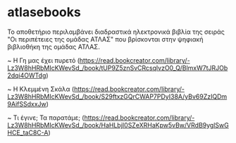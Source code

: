 # atlasebooks
Το αποθετήριο περιλαμβάνει διαδραστικά ηλεκτρονικά βιβλία της σειράς "Οι περιπέτειες της ομάδας ΑΤΛΑΣ" που βρίσκονται στην ψηφιακή βιβλιοθήκη της ομάδας ΑΤΛΑΣ.

~ Η Γη μας έχει πυρετό (https://read.bookcreator.com/library/-Lz3W8hHRbMIcKWevSd_/book/tUP9Z5znSvCRcsqlvzO0_Q/BlmxW7tJRJOb2dqi4OWTdg)

~ Η Κλεμμένη Σκάλα (https://read.bookcreator.com/library/-Lz3W8hHRbMIcKWevSd_/book/S29ftxzGQrCWAP7PDyI38A/yBv69ZzIQDm9AifSSdxxJw)

~ Τι έγινε; Τα παρατάμε; (https://read.bookcreator.com/library/-Lz3W8hHRbMIcKWevSd_/book/HaHLbjI0SZeXRHaKpw5vBw/VRdB9yglSwGHCE_taC8C-A)
